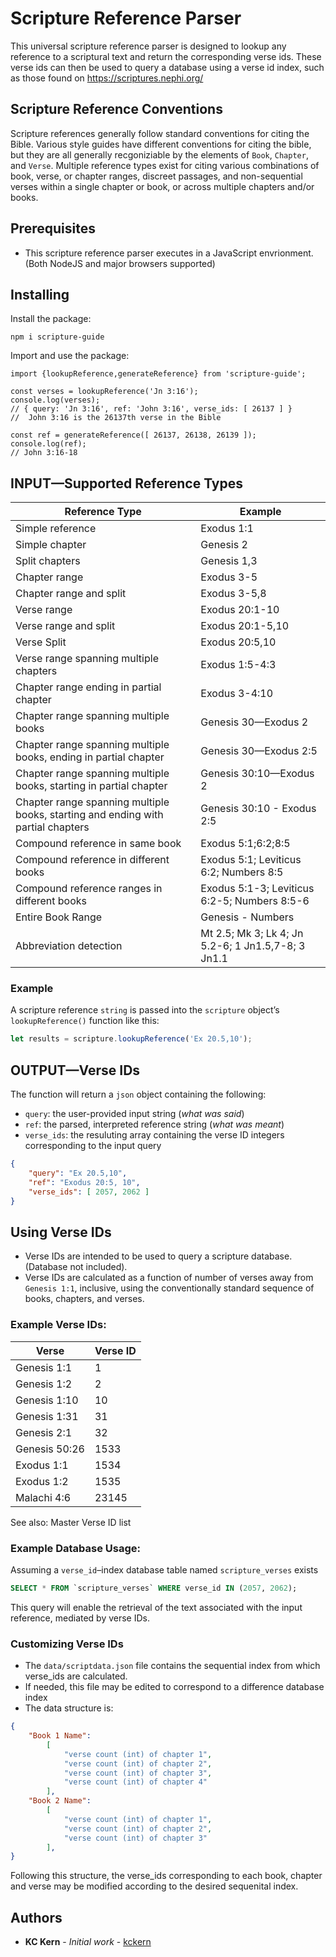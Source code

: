 

# Scripture Reference Parser

This universal scripture reference parser is designed to lookup any reference to a scriptural text and return the corresponding verse ids.  These verse ids can then be used to query a database using a verse id index, such as those found on https://scriptures.nephi.org/

## Scripture Reference Conventions
Scripture references generally follow standard conventions for citing the Bible. Various style guides have different conventions for citing the bible, but they are all generally recgoniziable by the elements of `Book`, `Chapter`, and `Verse`. Multiple reference types exist for citing various combinations of book, verse, or chapter ranges,  discreet passages, and non-sequential verses within a single chapter or book, or across multiple chapters and/or books.

## Prerequisites

 - This scripture reference parser executes in a JavaScript envrionment.  (Both NodeJS and major browsers supported)

## Installing

Install the package:
```
npm i scripture-guide
```
Import and use the package:
```
import {lookupReference,generateReference} from 'scripture-guide';

const verses = lookupReference('Jn 3:16');
console.log(verses);
// { query: 'Jn 3:16', ref: 'John 3:16', verse_ids: [ 26137 ] }
//  John 3:16 is the 26137th verse in the Bible

const ref = generateReference([ 26137, 26138, 26139 ]);
console.log(ref);
// John 3:16-18

```

## INPUT—Supported Reference Types
|**Reference Type**|**Example**  |
|--|--|
|Simple reference | Exodus 1:1 |
| Simple chapter | Genesis 2 |
| Split chapters  |  Genesis 1,3 |
| Chapter range | Exodus 3-5 |
| Chapter range and split | Exodus 3-5,8 |
| Verse range | Exodus 20:1-10 |
| Verse range and split | Exodus 20:1-5,10 |
| Verse Split | Exodus 20:5,10 |
| Verse range spanning multiple chapters | Exodus 1:5-4:3 |
| Chapter range ending in partial chapter | Exodus 3-4:10 |
| Chapter range spanning multiple books | Genesis 30—Exodus 2 |
| Chapter range spanning multiple books, ending in partial chapter | Genesis 30—Exodus 2:5 |
| Chapter range spanning multiple books, starting in partial chapter | Genesis 30:10—Exodus 2 |
| Chapter range spanning multiple books, starting and ending with partial chapters | Genesis 30:10 - Exodus 2:5 |
| Compound reference in same book | Exodus 5:1;6:2;8:5 |
| Compound reference in different books | Exodus 5:1; Leviticus 6:2; Numbers 8:5 |
| Compound reference ranges in different books | Exodus 5:1-3; Leviticus 6:2-5; Numbers 8:5-6 |
| Entire Book Range | Genesis - Numbers |
| Abbreviation detection | Mt 2.5; Mk 3; Lk 4; Jn 5.2-6; 1 Jn1.5,7-8; 3 Jn1.1 |

###  Example
A scripture reference `string` is passed into the `scripture` object’s `lookupReference()` function like this:
```js
let results = scripture.lookupReference('Ex 20.5,10');
```

## OUTPUT—Verse IDs
The function will return a `json` object containing the following:
 - `query`: the user-provided input string (*what was said*)
 - `ref`: the parsed, interpreted reference string (*what was meant*)
 - `verse_ids`: the resuluting array containing the verse ID integers corresponding to the input query

```json
{
    "query": "Ex 20.5,10",
    "ref": "Exodus 20:5, 10",
    "verse_ids": [ 2057, 2062 ]
}
```

## Using Verse IDs

 - Verse IDs are intended to be used to query a scripture database.  (Database not included).
 - Verse IDs are calculated as a function of number of verses away from `Genesis 1:1`, inclusive, using the conventionally standard sequence of books, chapters, and verses.

### Example Verse IDs:
|Verse|Verse ID|
|--|--|
|Genesis 1:1| 1 |
|Genesis 1:2| 2 |
|Genesis 1:10| 10 |
|Genesis 1:31| 31 |
|Genesis 2:1| 32 |
|Genesis 50:26| 1533 |
|Exodus 1:1| 1534 |
|Exodus 1:2| 1535 |
|Malachi 4:6| 23145 |

See also: Master Verse ID list


### Example Database Usage:
Assuming a `verse_id`–index database table named `scripture_verses` exists
```sql
SELECT * FROM `scripture_verses` WHERE verse_id IN (2057, 2062);
```
This query will enable the retrieval of the text associated with the input reference, mediated by verse IDs.

### Customizing Verse IDs

 - The `data/scriptdata.json` file contains the sequential index from which verse_ids are calculated.
 - If needed, this file may be edited to correspond to a difference database index
 - The data structure is:
```json
{
    "Book 1 Name": 
        [
            "verse count (int) of chapter 1",
            "verse count (int) of chapter 2",
            "verse count (int) of chapter 3",
            "verse count (int) of chapter 4"
        ],
    "Book 2 Name": 
        [
            "verse count (int) of chapter 1",
            "verse count (int) of chapter 2",
            "verse count (int) of chapter 3"
        ],
}
```
Following this structure, the verse_ids corresponding to each book, chapter and verse may be modified according to the desired sequenital index.

## Authors

* **KC Kern** - *Initial work* - [kckern](https://github.com/kckern)
